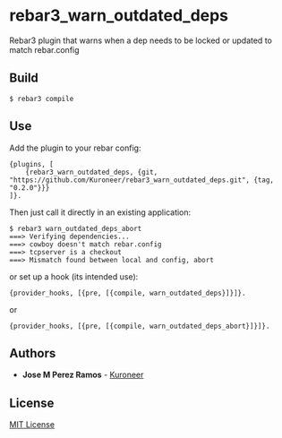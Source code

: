# rebar3_warn_outdated_deps

Rebar3 plugin that warns when a dep needs to be locked or updated to match rebar.config

## Build

    $ rebar3 compile

## Use

Add the plugin to your rebar config:

    {plugins, [
        {rebar3_warn_outdated_deps, {git, "https://github.com/Kuroneer/rebar3_warn_outdated_deps.git", {tag, "0.2.0"}}}
    ]}.

Then just call it directly in an existing application:

    $ rebar3 warn_outdated_deps_abort
    ===> Verifying dependencies...
    ===> cowboy doesn't match rebar.config
    ===> tcpserver is a checkout
    ===> Mismatch found between local and config, abort


or set up a hook (its intended use):

    {provider_hooks, [{pre, [{compile, warn_outdated_deps}]}]}.

or

    {provider_hooks, [{pre, [{compile, warn_outdated_deps_abort}]}]}.


## Authors

* **Jose M Perez Ramos** - [Kuroneer](https://github.com/Kuroneer)

## License

[MIT License](LICENSE)

